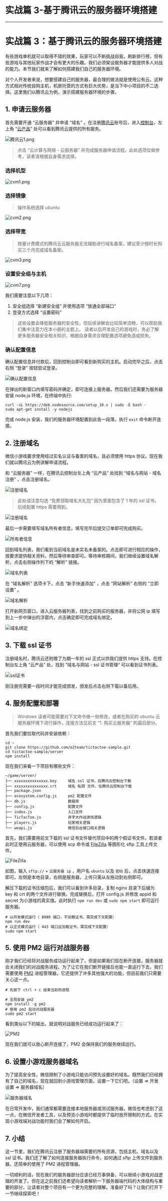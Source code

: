 
# 实战篇 3-基于腾讯云的服务器环境搭建
---

# 实战篇 3：基于腾讯云的服务器环境搭建

有些游戏单机就可以取得不错的效果，玩家可以不断挑战自我，刷新排行榜，但有些游戏与其他玩家作战才会有更大的乐趣。我们必须架设服务器才能提供多人对战的能力。本节我们就来了解如何搭建我们自己的服务器环境。

对个人开发者来说，想要搭建自己的服务器，最合理的做法就是使用公有云。这种方式相对传统自购主机，机房托管的方式有巨大优势，是当下中小项目的不二选择。这里我们以腾讯云为例，演示搭建服务器环境的步骤。

## 1\. 申请云服务器

首先需要开通 “云服务器” 并申请 “域名” 。在注册[腾讯云](https://cloud.tencent.com/)账号后，进入[控制台](https://console.cloud.tencent.com/)，左上角 “[云产品](https://buy.cloud.tencent.com/cvm)” 处可以看到腾讯云提供的所有服务。

![腾讯云1.png](https://p1-jj.byteimg.com/tos-cn-i-t2oaga2asx/gold-user-assets/2018/9/6/165af5767c061626~tplv-t2oaga2asx-image.image)

> 点击 “云计算与网络 \- 云服务器” 并完成服务器申请流程。此处选项仅做参考，读者请根据自身需求选择。

### 选择机型

![cvm1.png](https://p1-jj.byteimg.com/tos-cn-i-t2oaga2asx/gold-user-assets/2018/9/6/165af5767c46810f~tplv-t2oaga2asx-image.image)

### 选择镜像

> 操作系统选择 ubuntu

![cvm2.png](https://p1-jj.byteimg.com/tos-cn-i-t2oaga2asx/gold-user-assets/2018/9/6/165af5767c5e3f4d~tplv-t2oaga2asx-image.image)

### 选择带宽

> 按量计费模式的腾讯云云服务器无法辅助进行域名备案，建议至少按时长购买三个月完成域名备案。

![cvm3.png](https://p1-jj.byteimg.com/tos-cn-i-t2oaga2asx/gold-user-assets/2018/9/6/165af5767c57905b~tplv-t2oaga2asx-image.image)

### 设置安全组与主机

![cvm7.png](https://p1-jj.byteimg.com/tos-cn-i-t2oaga2asx/gold-user-assets/2018/9/6/165af5767c82d49f~tplv-t2oaga2asx-image.image)

我们需要注意以下几项：

1.  安全组选择 “新建安全组” 并使用选项 “放通全部端口”
2.  登录方式选择 “设置密码”

> 这些设置会降低服务器的安全性，但后续讲解会比较简单流畅，可以帮助我们集中注意力在本小册的主题上。 读者以后开发自己的游戏时，务必了解更多服务器安全相关知识，根据自身需求合理配置选项避免造成损失。

### 确认配置信息

确认配置信息并付款后，回到控制台即可看到新购买的主机。启动完毕之后，点击右侧 “登录” 按钮尝试登录。

![确认配置信息](https://p1-jj.byteimg.com/tos-cn-i-t2oaga2asx/gold-user-assets/2018/9/6/165af5767cbe03b2~tplv-t2oaga2asx-image.image)

在弹出的新窗口内填写密码并确定，即可连接上服务器。然后我们还需要为服务器安装 node.js 环境，在终端中执行:

```
curl -sL https://deb.nodesource.com/setup_10.x | sudo -E bash -
sudo apt-get install -y nodejs
```

完成 node.js 安装，我们的服务器环境配置到此告一段落，执行 `exit` 命令断开连接。

## 2\. 注册域名

微信小游戏要求使用经过实名认证与备案的域名，且必须使用 https 协议。现在我们就以腾讯云为例讲解申请流程。

和 “云服务器” 一样，在腾讯云控制台左上角 “云产品” 处找到 “域名与网站 \- 域名注册“ ，点击注册域名。

![注册域名](https://p1-jj.byteimg.com/tos-cn-i-t2oaga2asx/gold-user-assets/2018/9/6/165af5769ad48717~tplv-t2oaga2asx-image.image)

> 此处请注意勾选 “免费领取域名大礼包” 因为里面包含了 1 年的 ssl 证书，后续配置 https 需要用到。

![注册域名](https://p1-jj.byteimg.com/tos-cn-i-t2oaga2asx/gold-user-assets/2018/9/6/165af576a0d8baea~tplv-t2oaga2asx-image.image)

最后一步需要填写域名所有者信息，填写完毕后提交订单即可完成购买。

![所有者信息](https://p1-jj.byteimg.com/tos-cn-i-t2oaga2asx/gold-user-assets/2018/9/6/165af5772026e8aa~tplv-t2oaga2asx-image.image)

回到域名列表，我们看到当前域名是未实名未备案的。点击即可进行相应的操作，按要求提供相关资料，然后等待审查即可。等待审核期间，我们继续设置域名解析，点击右侧操作列下的 “解析” 链接。

![域名列表](https://p1-jj.byteimg.com/tos-cn-i-t2oaga2asx/gold-user-assets/2018/9/6/165af577224c26d2~tplv-t2oaga2asx-image.image)

在 “域名解析” 选项卡下，点击 “新手快速添加” ，点击 “网站解析” 右侧的 “立即设置” 。

![域名解析](https://p1-jj.byteimg.com/tos-cn-i-t2oaga2asx/gold-user-assets/2018/9/6/165af577253e6695~tplv-t2oaga2asx-image.image)

打开新网页窗口，进入云服务器列表，找到之前购买的服务器，并将公网 ip 填写到上一步中弹出的浮窗内，点击确定即可完成域名绑定。

![域名绑定](https://p1-jj.byteimg.com/tos-cn-i-t2oaga2asx/gold-user-assets/2018/9/6/165af5772c544257~tplv-t2oaga2asx-image.image)

## 3\. 下载 ssl 证书

注册域名时，腾讯云还附赠了为期一年的 ssl 正式以供我们提供 https 支持。在控制台左上角 “云产品” 处，找到 ”域名与网站 \- ssl 证书管理“ 可以看到证书列表。

![ssl证书](https://p1-jj.byteimg.com/tos-cn-i-t2oaga2asx/gold-user-assets/2018/9/6/165af577411106db~tplv-t2oaga2asx-image.image)

刚注册完需要一段时间才能完成颁发，颁发后点击右侧下载以备后用。

## 4\. 服务配置和部署

> Windows 读者可能需要对下文命令做一些修改，或者在购买的 ubuntu 云服务器环境下进行操作，连接方法见前文 “1. 购买云服务器” 的最后部分。

首先我们要拉取代码并安装依赖：

```
cd ~
git clone https://github.com/o2team/tictactoe-sample.git
cd tictactoe-sample/server
npm install
```

现在我们来看一下项目有哪些文件：

```
~/game/server/
├── xxxxxxxxxxxxxxx.key     域名 ssl 证书，在腾讯云控制台下载
├── xxxxxxxxxxxxxxx.crt     域名 私钥 文件，在腾讯云控制台下载
├── package.json
├── ecosystem.config.js     pm2 配置文件
├── db.js                   数据库
├── config.js               配置文件
├── index.js                入口文件
├── TicTacToe.js            井字大作战游戏逻辑
├── players.js              玩家相关逻辑
└── weapi.js                微信后台接口相关逻辑
```

首先，我们需要用前文下载的 ssl 证书文件替代项目中的两个假证书文件。若读者此时正使用云服务器，可以使用 scp 命令或 [FileZilla](https://filezilla-project.org/download.php?type=client) 等图形化 sftp 工具上传文件。

![FileZilla](https://p1-jj.byteimg.com/tos-cn-i-t2oaga2asx/gold-user-assets/2018/9/6/165af57744114832~tplv-t2oaga2asx-image.image)

如图，输入 `sftp://` + `云服务器 ip` ，用户名 `ubuntu` 以及 `密码` 后，点击快速连接即可。左侧是本地目录，右侧是服务器，上传只需从左拖动到右侧即可。

解压下载的证书压缩包后，我们可以看到许多目录，复制 nginx 目录下后缀为 key 和 crt 的两个文件进行替换。完成替换后，打开 config.js 并修改 appid 和 secret 为小游戏的真实值。此时执行 `npm run dev` 或 `sudo npm start` 即可运行服务器。

```
# 以开发模式运行（ 8080 端口，不加载证书，需完成下文配置）
npm run dev
# 以正式模式运行（ 443 端口且加载证书，需完成下文配置）
sudo npm start
```

## 5\. 使用 PM2 运行对战服务器

刚才我们已经将对战服务成功运行起来了，但是如果我们现在断开连接，服务器就会关闭我们的对战服务进程。为了让它在我们断开链接后也能一直运行下去，我们需要使用 [PM2](https://pm2.io/runtime/) 进程管理器。它还提供了许多其他强大的功能，但目前我们只需要关心这一点。

```
# 先按下 ctrl + c 结束当前的进程

# 全局安装 pm2
npm install -g pm2
# 使用 pm2 启动对战服务器
sudo pm2 start
```

看到类似以下的输出，就说明对战服务已经成功运行起来了：

![PM2](https://p1-jj.byteimg.com/tos-cn-i-t2oaga2asx/gold-user-assets/2018/9/6/165af5774bd1a5f3~tplv-t2oaga2asx-image.image)

现在我们就可以放心断开连接了，PM2 会保持我们的服务继续运行。

## 6\. 设置小游戏服务器域名

为了提高安全性，微信限制了小游戏只能访问预先设置好的域名。既然我们已经拥有了自己的域名，现在就回到小游戏管理页面，设置一下它们吧。（设置 => 开发设置 => 服务器域名）

![服务器域名](https://p1-jj.byteimg.com/tos-cn-i-t2oaga2asx/gold-user-assets/2018/9/6/165af5777b1321e7~tplv-t2oaga2asx-image.image)

在日常开发中，我们通常都需要连接本地服务器或测试服务器。微信也考虑到了这一点，在微信开发者工具，以及预览小游戏时都提供了临时放开限制的方式。在实现小游戏端对战功能时我们会了解如何开启。

## 7\. 小结

这一节里，我们在腾讯云注册了服务器端需要的所有资源，包括主机、域名以及 ssl 证书。我们还了解了如何连接服务器执行命令，如何通过 sftp 上传文件到服务器，还简单的使用了 PM2 进程管理器。

一切顺利的话，现在我们的服务器部分应该已经万事俱备，可以继续小游戏对战逻辑的开发了。但在这之前我们还希望向读者解析一下服务器端代码的大体结构与重要的部分，让读者对整个项目有一个更为完整的理解。准备好了吗？让我们打开下一节继续探索吧！
    